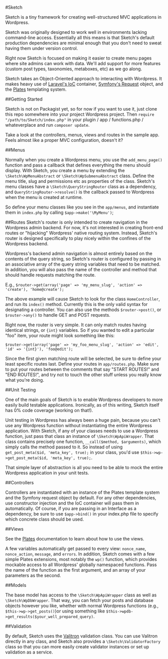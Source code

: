 #Sketch

Sketch is a tiny framework for creating well-structured MVC applications in Wordpress.

Sketch was originally designed to work well in environments lacking command-line access. Essentially all this means is that Sketch's default production dependencies are minimal enough that you don't need to sweat having them under version control.

Right now Sketch is focused on making it easier to create menu pages where site admins can work with data. We'll add support for more features (custom post types, taxonomies, metaboxes, etc) as we go along.

Sketch takes an Object-Oriented approach to interacting with Wordpress. It makes heavy use of [Laravel's IoC](http://laravel.com/docs/ioc) container, [Symfony's Request](http://symfony.com/doc/current/components/http_foundation/introduction.html) object, and the [Plates](http://platesphp.com/) templating system.


##Getting Started

Sketch is not on Packagist yet, so for now if you want to use it, just clone this repo somewhere into your project Wordpress project. Then `require "/path/to/Sketch/index.php"` in your plugin / app / functions.php / whateverplace and run `composer update`.

Take a look at the controllers, menus, views and routes in the sample app. Feels almost like a proper MVC configuration, doesn't it?

##Menus

Normally when you create a Wordpress menu, you use the `add_menu_page()` function and pass a callback that defines everything the menu should display. With Sketch, you create a menu by extending the `\Sketch\WpMenuAbstract` or `\Sketch\WpSubmenuAbstract` class. Define the menu title, slug and permissions etc as properties of the class. Sketch's menu classes have a `\Sketch\QueryStringRouter` class as a dependency, and `QueryStringRouter->resolve()` is the callback passed to Wordpress when the menu is created at runtime.

So define your menu classes like you see in the `app/menus`, and instantiate them in `index.php` by calling `$app->make('\MyMenu')`;

##Routes
Sketch's router is only intended to create navigation in the Wordpress admin backend. For now, it's not interested in creating front-end routes or "hijacking" Wordpress' native routing system. Instead, Sketch's router is designed specifically to play nicely within the confines of the Wordpress backend.

Wordpress's backend admin navigation is almost entirely based on the contents of the query string, so Sketch's router is configured by passing in an associative array of the query string variables that need to be matched. In addition, you will also pass the name of the controller and method that should handle requests matching the route.

E.g., `$router->get(array('page' => 'my_menu_slug', 'action' => 'create'), 'home@create');`

The above example will cause Sketch to look for the class `HomeController`, and run its `index()` method.  Currently this is the only valid syntax for designating a controller. You can also use the methods `$router->post()`, or `$router->any()` to handle GET and POST requests.

Right now, the router is very simple. It can only match routes having identical strings, or `{int}` variables. So if you wanted to edit a particular "foo" item, your route might look something like this:

`$router->get(array('page' => 'my_foo_menu_slug', 'action' => 'edit', 'id' => '{int}'), 'foo@edit');`

Since the first given matching route will be selected, be sure to define your least specific routes last. Define your routes in `app/routes.php`. Make sure to put your routes between the comments that say "START ROUTES!" and "END ROUTES!", and try not to touch the other stuff unless you really know what you're doing.

##Unit Testing

One of the main goals of Sketch is to enable Wordpress developers to more easily build testable applications. Ironically, as of this writing, Sketch itself has 0% code coverage (working on that!).

Unit testing in Wordpress has always been a huge pain, because you can't use any Wordpress function without instantiating the entire Wordpress application. With Sketch, if any of your classes needs to use a Wordpress function, just pass that class an instance of `\Sketch\WpApiWrapper`. That class contains precisely one function, `__call($method, $arguments)`, which simply calls the method passed to it. So instead of using `get_post_meta($id, 'meta_key', true);` in your class, you'd use `$this->wp->get_post_meta($id, 'meta_key', true);`.

That simple layer of abstraction is all you need to be able to mock the entire Wordpress application in your unit tests.

##Controllers

Controllers are instantiated with an instance of the Plates template system and the Symfony request object by default. For any other dependencies, use constructor injection and the IoC container will pass them in automatically. Of course, if you are passing in an Interface as a dependency, be sure to use `$app->bind()` in your index.php file to specify which concrete class should be used.

##Views

See the [Plates](http://www.platesphp.com) documentation to learn about how to use the views.

A few variables automatically get passed to every view: `nonce_name`, `nonce_action`, `message`, and `errors`. In addition, Sketch comes with a few simple Plates extensions, most notably the `wp()` function, which provides mockable access to all Wordpress' globally namespaced functions. Pass the name of the function as the first argument, and an array of your parameters as the second.

##Models

The base model has access to the `\Sketch\WpApiWrapper` class as well as `\Sketch\WpDbWrapper`. That way, you can fetch your posts and database objects however you like, whether with normal Wordpress functions (e.g., `$this->wp->get_posts()`)or using something like `$this->wpdb->get_results($your_well_prepared_query)`.

##Validation

By default, Sketch uses the [Valitron](http://github.com/vlucas/valitron) validation class. You can use Valitron directly in any class, and Sketch also provides a `\Sketch\ValidatorFactory` class so that you can more easily create validator instances or set up validation as a service.


